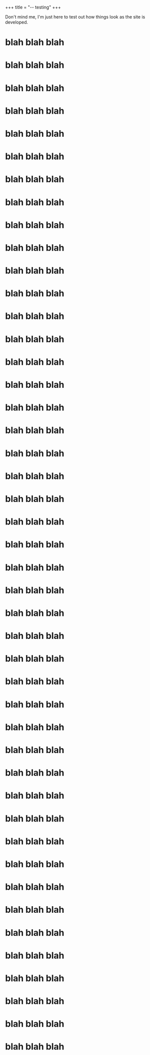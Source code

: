 +++
title = "-- testing"
+++

Don't mind me, I'm just here to test out how things look as the site is developed.

# blah blah blah

# blah blah blah

# blah blah blah

# blah blah blah

# blah blah blah

# blah blah blah

# blah blah blah

# blah blah blah

# blah blah blah

# blah blah blah

# blah blah blah

# blah blah blah

# blah blah blah

# blah blah blah

# blah blah blah

# blah blah blah

# blah blah blah

# blah blah blah

# blah blah blah

# blah blah blah

# blah blah blah

# blah blah blah

# blah blah blah

# blah blah blah

# blah blah blah

# blah blah blah

# blah blah blah

# blah blah blah

# blah blah blah

# blah blah blah

# blah blah blah

# blah blah blah

# blah blah blah

# blah blah blah

# blah blah blah

# blah blah blah

# blah blah blah

# blah blah blah

# blah blah blah

# blah blah blah

# blah blah blah

# blah blah blah

# blah blah blah

# blah blah blah

# blah blah blah

